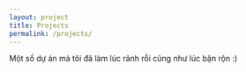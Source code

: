 ```yaml
---
layout: project
title: Projects
permalink: /projects/
---
```


Một số dự án mà tôi đã làm lúc rảnh rỗi cũng như lúc bận rộn :)
